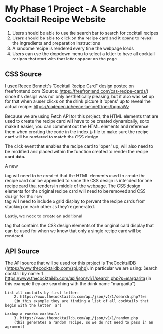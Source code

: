 # My Phase 1 Project - A Searchable Cocktail Recipe Website
1. Users should be able to use the search bar to search for cocktail recipes 
2. Users should be able to click on the recipe card and it opens to reveal the ingredients and preparation instructions
3. A randome recipe is rendered every time the webpage loads 
4. Users can use the dropdown menu to select a letter to have all cocktail recipes that start with that letter appear on the page 

## CSS Source 
I used Reece Bennett's 'Cocktail Recipe Card" design posted on freefrontend.com (Source: https://freefrontend.com/css-recipe-cards/) since it's design was not only aesthetically pleasing, but it also was set up for that when a user clicks on the drink picture it 'opens' up to reveal the actual recipe: https://codepen.io/reece-bennett/pen/bqmaWy

Because we are using Fetch API for this project, the HTML elements that are used to create the recipe card will have to be created dynamically, so to make it easier, you can comment out the HTML elements and reference them when creating the code in the index.js file to make sure the recipe card will be rendered to match the CSS design. 

The click event that enables the recipe card to 'open' up, will also need to be modified and placed within the function created to render the recipe card data. 

A new <div> tag will need to be created that the HTML elements used to create the recipe card can be appended to since the CSS design is intended for one recipe card that renders in middle of the webpage. The CSS design elements for the original recipe card will need to be removed and CSS design for the new <div> tag will need to include a grid display to prevent the recipe cards from stacking on each other as they're generated. 

Lastly, we need to create an additional <div> tag that contains the CSS design elements of the original card display that can be used for when we know that only a single recipe card will be rendered. 

## API Source 
The API source that will be used for this project is TheCocktailDB (https://www.thecocktaildb.com/api.php). In particular we are using:
    Search cocktail by name: 
        1. https://www.thecocktaildb.com/api/json/v1/1/search.php?s=margarita
        (in this example they are searching with the drink name "margarita")

    List all coctails by first letter:
        2. https://www.thecocktaildb.com/api/json/v1/1/search.php?f=a
        (in this example they are finding a list of all cocktails that begin with the letter 'a')

    Lookup a random cocktail:
        3. https://www.thecocktaildb.com/api/json/v1/1/random.php
        (this generates a random recipe, so we do not need to pass in an agrument)


